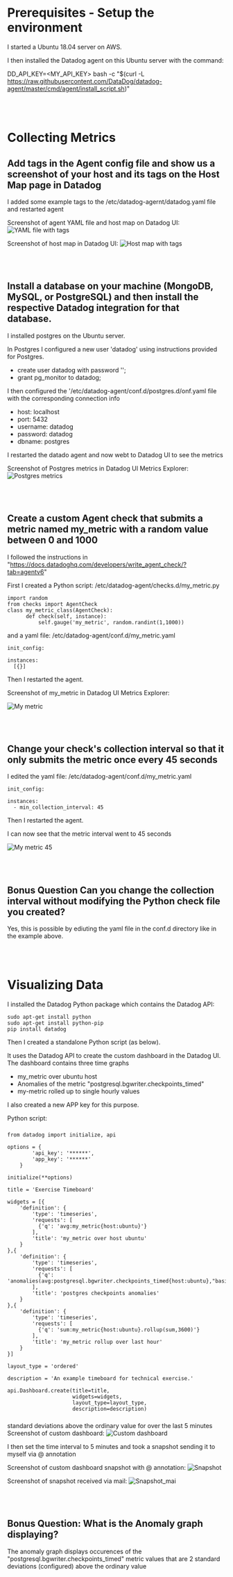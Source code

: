 # Prerequisites - Setup the environment

I started a Ubuntu 18.04 server on AWS.

I then installed the Datadog agent on this Ubuntu server with the command:

DD_API_KEY=<MY_API_KEY> bash -c "$(curl -L https://raw.githubusercontent.com/DataDog/datadog-agent/master/cmd/agent/install_script.sh)"

<br/>
<br/>

# Collecting Metrics

## Add tags in the Agent config file and show us a screenshot of your host and its tags on the Host Map page in Datadog

I added some example tags to the /etc/datadog-agernt/datadog.yaml file and restarted agent

Screenshot of agent YAML file and host map on Datadog UI:
![YAML file with tags](./YAML_file_with_tags.png)

Screenshot of host map in Datadog UI:
![Host map with tags](./Host_map_with_tags.png)


<br/>
<br/>

## Install a database on your machine (MongoDB, MySQL, or PostgreSQL) and then install the respective Datadog integration for that database.

I installed postgres on the Ubuntu server.

In Postgres I configured a new user 'datadog' using instructions provided for Postgres.

  - create user datadog with password '<PASSWORD>';
  - grant pg_monitor to datadog;
  
I then configured the '/etc/datadog-agent/conf.d/postgres.d/onf.yaml file with the corresponding connection info

  - host: localhost
  - port: 5432
  - username: datadog
  - password: datadog
  - dbname: postgres

I restarted the datado agent and now webt to Datadog UI to see the metrics

Screenshot of Postgres metrics in Datadog UI Metrics Explorer:
![Postgres metrics](./Postgres_metrics.png)

<br/>
<br/>

## Create a custom Agent check that submits a metric named my_metric with a random value between 0 and 1000

I followed the instructions in "https://docs.datadoghq.com/developers/write_agent_check/?tab=agentv6"

First I created a Python script: /etc/datadog-agent/checks.d/my_metric.py

    import random
    from checks import AgentCheck
    class my_metric_class(AgentCheck):
          def check(self, instance):
              self.gauge('my_metric', random.randint(1,1000))
          
          
and a yaml file: /etc/datadog-agent/conf.d/my_metric.yaml

    init_config:

    instances:
      [{}]

Then I restarted the agent.

Screenshot of my_metric in Datadog UI Metrics Explorer: 

![My metric](./My_metric.png)

<br/>
<br/>

## Change your check's collection interval so that it only submits the metric once every 45 seconds

I edited the yaml file: /etc/datadog-agent/conf.d/my_metric.yaml

    init_config:

    instances:
      - min_collection_interval: 45

Then I restarted the agent.

I can now see that the metric interval went to 45 seconds

![My metric 45](./My_metric_45.png)

<br/>
<br/>

## Bonus Question Can you change the collection interval without modifying the Python check file you created?

Yes, this is possible by ediuting the yaml file in the conf.d directory like in the example above.

<br/>
<br/>

# Visualizing Data

I installed the Datadog Python package which contains the Datadog API:

    sudo apt-get install python
    sudo apt-get install python-pip
    pip install datadog

Then I created a standalone Python script (as below). 

It uses the Datadog API to create the custom dashboard in the Datadog UI. The dashboard contains three time graphs

- my_metric over ubuntu host
- Anomalies of the metric "postgresql.bgwriter.checkpoints_timed"
- my-metric rolled up to single hourly values

I also created a new APP key for this purpose.

Python script:

###
    from datadog import initialize, api

    options = {
            'api_key': '******',
            'app_key': '******'
        }

    initialize(**options)

    title = 'Exercise Timeboard'

    widgets = [{
        'definition': {
            'type': 'timeseries',
            'requests': [
              {'q': 'avg:my_metric{host:ubuntu}'}
            ],
            'title': 'my_metric over host ubuntu'
        }
    },{
        'definition': {
            'type': 'timeseries',
            'requests': [
              {'q': 'anomalies(avg:postgresql.bgwriter.checkpoints_timed{host:ubuntu},"basic",2)'}
            ],
            'title': 'postgres checkpoints anomalies'
        }
    },{
        'definition': {
            'type': 'timeseries',
            'requests': [
              {'q': 'sum:my_metric{host:ubuntu}.rollup(sum,3600)'}
            ],
            'title': 'my_metric rollup over last hour'
        }
    }]

    layout_type = 'ordered'

    description = 'An example timeboard for technical exercise.'

    api.Dashboard.create(title=title,
                         widgets=widgets,
                         layout_type=layout_type,
                         description=description)

###
standard deviations above the ordinary value for over the last 5 minutes
Screenshot of custom dashboard:
![Custom dashboard](./Custom_dashboard.png)

I then set the time interval to 5 minutes and took a snapshot sending it to myself via @ annotation


Screenshot of custom dashboard snapshot with @ annotation:
![Snapshot](./Snapshot.png)


Screenshot of snapshot received via mail:
![Snapshot_mai](./Snapshot_mail.png)

<br/>
<br/>

## Bonus Question: What is the Anomaly graph displaying?

The anomaly graph displays occurences of the "postgresql.bgwriter.checkpoints_timed" metric values that are 2 standard deviations (configured) above the ordinary value

<br/>
<br/>
